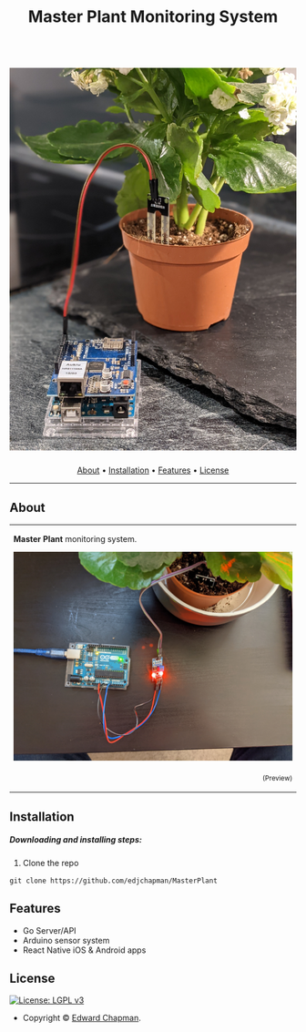 <h1 align="center">Master Plant Monitoring System</h1>

<h1 align="center">
  <br>
  <a href="https://master-plant.com">
  <img src="./arduino_plant.jpeg" alt="Master Plant Header Image">
</a>
</h1>

<p align="center">
  <a href="#about">About</a> •
  <a href="#installation">Installation</a> •
  <a href="#features">Features</a> •
  <a href="#license">License</a>
</p>

---

## About

<table>
<tr>
<td>

**Master Plant** monitoring system.

![Prototype A](./prototypeA.jpeg)
<p align="right">
<sub>(Preview)</sub>
</p>

</td>
</tr>
</table>

## Installation

##### Downloading and installing steps:

1. Clone the repo
```shell
git clone https://github.com/edjchapman/MasterPlant
```

## Features

- Go Server/API
- Arduino sensor system
- React Native iOS & Android apps

## License

[![License: LGPL v3](https://img.shields.io/badge/License-LGPL%20v3-blue.svg?style=flat-square)](https://tldrlegal.com/license/gnu-lesser-general-public-license-v3-(lgpl-3))

- Copyright © [Edward Chapman](https://edwardchapman.co.uk "ArminC Directory Database").
